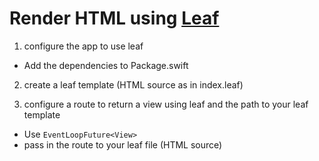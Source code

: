 # Render HTML using [Leaf](https://github.com/vapor/leaf)

1. configure the app to use leaf
  - Add the dependencies to Package.swift

2. create a leaf template (HTML source as in index.leaf)

3. configure a route to return a view using leaf and the path to your leaf template
  - Use `EventLoopFuture<View>`
  - pass in the route to your leaf file (HTML source)

